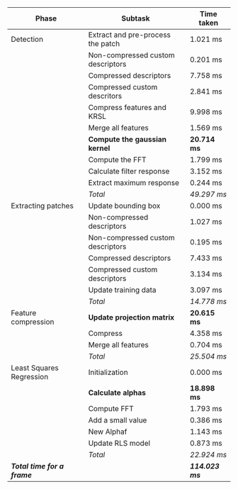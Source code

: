 | Phase | Subtask | Time taken |
|--------------------------|-------------------------------------|-----------------|
| Detection | Extract and pre-process the patch | 1.021 ms |
|  | Non-compressed custom descriptors | 0.201 ms |
|  | Compressed descriptors | 7.758 ms |
|  | Compressed custom descritors | 2.841 ms |
|  | Compress features and KRSL | 9.998 ms |
|  | Merge all features | 1.569 ms |
|  | **Compute the gaussian kernel** | **20.714 ms** |
|  | Compute the FFT | 1.799 ms |
|  | Calculate filter response | 3.152 ms |
|  | Extract maximum response | 0.244 ms |
|  | *Total* | *49.297 ms* |
| Extracting patches | Update bounding box | 0.000 ms |
|  | Non-compressed descriptors | 1.027 ms |
|  | Non-compressed custom descriptors | 0.195 ms |
|  | Compressed descriptors | 7.433 ms |
|  | Compressed custom descriptors | 3.134 ms |
|  | Update training data | 3.097 ms |
|  | *Total* | *14.778 ms* |
| Feature compression | **Update projection matrix** | **20.615 ms** |
|  | Compress | 4.358 ms |
|  | Merge all features | 0.704 ms |
|  | *Total* | *25.504 ms* |
| Least Squares Regression | Initialization | 0.000 ms |
|  | **Calculate alphas** | **18.898 ms** |
|  | Compute FFT | 1.793 ms |
|  | Add a small value | 0.386 ms |
|  | New Alphaf | 1.143 ms |
|  | Update RLS model | 0.873 ms |
|  | *Total* | *22.924 ms* |
| ***Total time for a frame*** | | ***114.023 ms*** |
